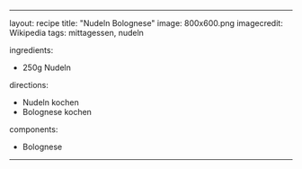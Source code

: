 ---

layout: recipe
title:  "Nudeln Bolognese"
image: 800x600.png
imagecredit: Wikipedia
tags: mittagessen, nudeln

ingredients:
- 250g Nudeln

directions:
- Nudeln kochen
- Bolognese kochen

components:
- Bolognese

---
